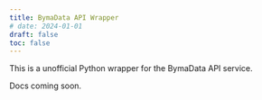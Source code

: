 ```yaml
---
title: BymaData API Wrapper
# date: 2024-01-01
draft: false
toc: false
---
```


This is a unofficial Python wrapper for the BymaData API service.

Docs coming soon.
